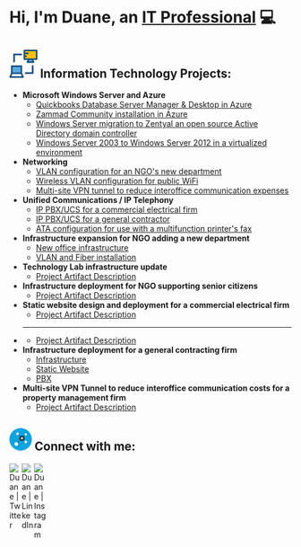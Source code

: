 # Hi, I'm Duane, an [IT Professional](https://www.linkedin.com/in/duane-george) :computer:
## <img width= "50px" src="assets/networking-monitor.svg" /> Information Technology Projects:
- **Microsoft Windows Server and Azure**
	- [Quickbooks Database Server Manager & Desktop in Azure]()
	- [Zammad Community installation in Azure]()
	- [Windows Server migration to Zentyal an open source Active Directory domain controller](https://github.com/duanewg/project-page)
  	- [Windows Server 2003 to Windows Server 2012 in a virtualized environment](https://github.com/duanewg/project-page)
- **Networking**
	- [VLAN configuration for an NGO's new department](https://github.com/duanewg/project-page)
	- [Wireless VLAN configuration for public WiFi](https://github.com/duanewg/project-page)
	- [Multi-site VPN tunnel to reduce interoffice communication expenses
](https://github.com/duanewg/project-page)
- **Unified Communications / IP Telephony**
	- [IP PBX/UCS for a commercial electrical firm]()
	- [IP PBX/UCS for a general contractor]()
	- [ATA configuration for use with a multifunction printer's fax]()
- **Infrastructure expansion for NGO adding a new department**
    - [New office infrastructure](https://github.com/duanewg/project-page)
    - [VLAN and Fiber installation](https://github.com/duanewg/project-page)
- **Technology Lab infrastructure update**
    - [Project Artifact Description](https://github.com/duanewg/project-page)
- **Infrastructure deployment for NGO supporting senior citizens**
  - [Project Artifact Description](https://github.com/duanewg/project-page)
- **Static website design and deployment for a commercial electrical firm**
  - [Project Artifact Description](https://github.com/duanewg/project-page)
- ****
  - [Project Artifact Description](https://github.com/duanewg/project-page)
- **Infrastructure deployment for a general contracting firm**
  - [Infrastructure](https://github.com/duanewg/project-page)
  - [Static Website](https://github.com/duanewg/project-page)
  - [PBX](https://github.com/duanewg/project-page)
- **Multi-site VPN Tunnel to reduce interoffice communication costs for a property management firm**
    - [Project Artifact Description](https://github.com/duanewg/project-page)


<h2> <img width="40px" src="assets/connect.svg" /> Connect with me:</h2>

[<img align="left" alt="Duane | Twitter" width="22px" src="https://skillicons.dev/icons?i=twitter" />][twitter]
[<img align="left" alt="Duane | LinkedIn" width="22px" src="https://skillicons.dev/icons?i=linkedin" />][linkedin]
[<img align="left" alt="Duane | Instagram" width="22px" src="https://skillicons.dev/icons?i=instagram" />][instagram]

[twitter]: https://twitter.com/duanegeorge
[instagram]: https://www.instagram.com/twinbrodarkdg
[linkedin]: https://linkedin.com/in/duane-george
